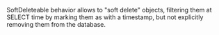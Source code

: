 SoftDeleteable behavior allows to "soft delete" objects, filtering them at SELECT time by marking them as with a timestamp, but not explicitly removing them from the database.